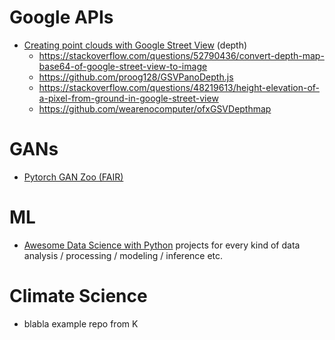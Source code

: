 # Google APIs

* [Creating point clouds with Google Street View](https://medium.com/@nocomputer/creating-point-clouds-with-google-street-view-185faad9d4ee) (depth)
    * https://stackoverflow.com/questions/52790436/convert-depth-map-base64-of-google-street-view-to-image
    * https://github.com/proog128/GSVPanoDepth.js
    * https://stackoverflow.com/questions/48219613/height-elevation-of-a-pixel-from-ground-in-google-street-view
    * https://github.com/wearenocomputer/ofxGSVDepthmap

# GANs

* [Pytorch GAN Zoo (FAIR)](https://github.com/facebookresearch/pytorch_GAN_zoo/blob/master/README.md) 

# ML

* [Awesome Data Science with Python](https://github.com/r0f1/datascience) projects for every kind of data analysis / processing / modeling / inference etc.

# Climate Science

* blabla example repo from K
